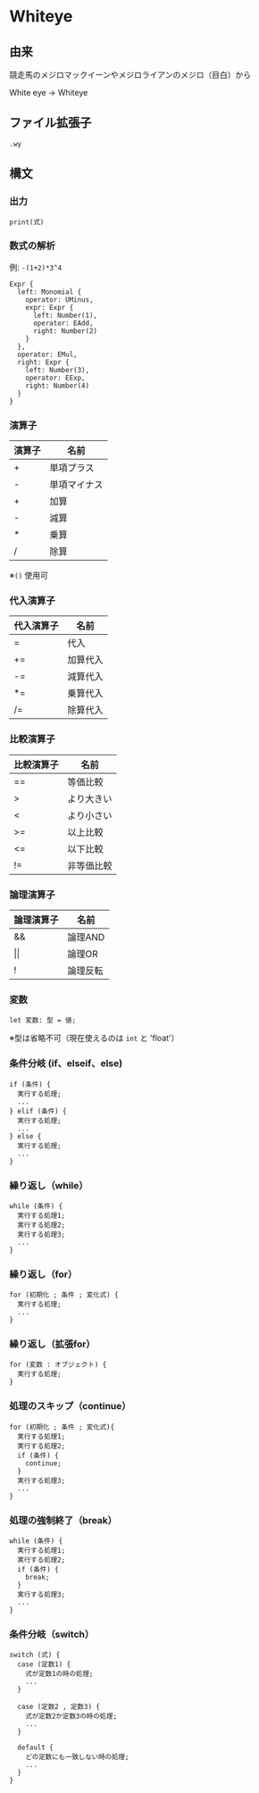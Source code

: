 # Whiteye

## 由来

競走馬のメジロマックイーンやメジロライアンのメジロ（目白）から

White eye → Whiteye

## ファイル拡張子

`.wy`

## 構文 

### 出力

```
print(式)
```

### 数式の解析
例: `-(1+2)*3^4`

```
Expr { 
  left: Monomial { 
    operator: UMinus, 
    expr: Expr { 
      left: Number(1),
      operator: EAdd, 
      right: Number(2) 
    } 
  }, 
  operator: EMul, 
  right: Expr { 
    left: Number(3), 
    operator: EExp, 
    right: Number(4) 
  } 
}
```


### 演算子

| 演算子 | 名前 |
| --- | --- |
| + | 単項プラス |
| - | 単項マイナス |
| + | 加算 |
| - | 減算 |
| * | 乗算 |
| / | 除算 |

※`()` 使用可 

### 代入演算子

| 代入演算子 | 名前 |
| --- | --- |
| = | 代入 |
| += | 加算代入 |
| -= | 減算代入 |
| *= | 乗算代入 |
| /= | 除算代入 |

### 比較演算子

| 比較演算子 | 名前 |
| --- | --- |
| == | 等価比較 |
| > | より大きい |
| < | より小さい |
| >= | 以上比較 |
| <= | 以下比較 |
| != | 非等価比較 |

### 論理演算子

| 論理演算子 | 名前 |
| --- | --- |
| && | 論理AND |
| \|\| | 論理OR |
| ! | 論理反転 |

### 変数  

```
let 変数: 型 = 値;
```
※型は省略不可（現在使えるのは `int` と 'float'）

### 条件分岐 (if、elseif、else)

```
if (条件) {
  実行する処理;
  ...
} elif (条件) {
  実行する処理;
  ...
} else {
  実行する処理;
  ...
}
```

### 繰り返し（while）
 
```
while (条件) {
  実行する処理1;
  実行する処理2;
  実行する処理3;
  ...
}
```

### 繰り返し（for）

```
for (初期化 ; 条件 ; 変化式) {
  実行する処理;
  ...
}
```

### 繰り返し（拡張for）

```
for (変数 : オブジェクト) {
  実行する処理;
}
```

### 処理のスキップ（continue）

```
for (初期化 ; 条件 ; 変化式){
  実行する処理1;  
  実行する処理2;  
  if (条件) {
    continue;
  }  
  実行する処理3;
  ...    
}  
```

### 処理の強制終了（break）

```
while (条件) {
  実行する処理1;
  実行する処理2;
  if (条件) {
    break;
  }
  実行する処理3;
  ...
}
```

### 条件分岐（switch）  

```
switch (式) {
  case (定数1) {
    式が定数1の時の処理;
    ...
  }  

  case (定数2 , 定数3) {  
    式が定数2か定数3の時の処理;  
    ...    
  }

  default {
    どの定数にも一致しない時の処理;  
    ...    
  }
}  
```

